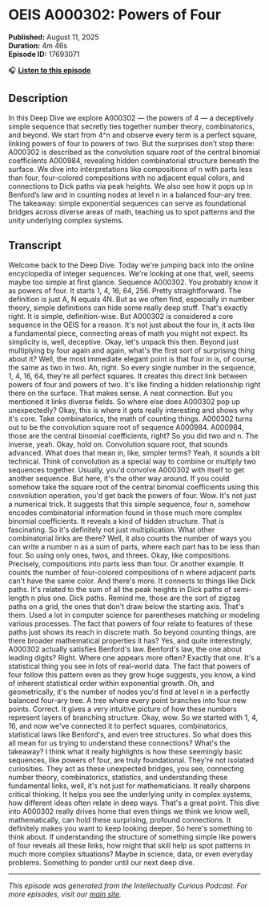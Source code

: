 # OEIS A000302: Powers of Four

**Published:** August 11, 2025  
**Duration:** 4m 46s  
**Episode ID:** 17693071

🎧 **[Listen to this episode](https://intellectuallycurious.buzzsprout.com/2529712/episodes/17693071-oeis-a000302-powers-of-four)**

## Description

In this Deep Dive we explore A000302 — the powers of 4 — a deceptively simple sequence that secretly ties together number theory, combinatorics, and beyond. We start from 4^n and observe every term is a perfect square, linking powers of four to powers of two. But the surprises don’t stop there: A000302 is described as the convolution square root of the central binomial coefficients A000984, revealing hidden combinatorial structure beneath the surface. We dive into interpretations like compositions of n with parts less than four, four-colored compositions with no adjacent equal colors, and connections to Dick paths via peak heights. We also see how it pops up in Benford’s law and in counting nodes at level n in a balanced four-ary tree. The takeaway: simple exponential sequences can serve as foundational bridges across diverse areas of math, teaching us to spot patterns and the unity underlying complex systems.

## Transcript

Welcome back to the Deep Dive. Today we're jumping back into the online encyclopedia of integer sequences. We're looking at one that, well, seems maybe too simple at first glance. Sequence A000302. You probably know it as powers of four. It starts 1, 4, 16, 64, 256. Pretty straightforward. The definition is just A, N equals 4N. But as we often find, especially in number theory, simple definitions can hide some really deep stuff. That's exactly right. It is simple, definition-wise. But A000302 is considered a core sequence in the OEIS for a reason. It's not just about the four in, it acts like a fundamental piece, connecting areas of math you might not expect. Its simplicity is, well, deceptive. Okay, let's unpack this then. Beyond just multiplying by four again and again, what's the first sort of surprising thing about it? Well, the most immediate elegant point is that four in is, of course, the same as two in two. Ah, right. So every single number in the sequence, 1, 4, 16, 64, they're all perfect squares. It creates this direct link between powers of four and powers of two. It's like finding a hidden relationship right there on the surface. That makes sense. A neat connection. But you mentioned it links diverse fields. So where else does A000302 pop up unexpectedly? Okay, this is where it gets really interesting and shows why it's core. Take combinatorics, the math of counting things. A000302 turns out to be the convolution square root of sequence A000984. A000984, those are the central binomial coefficients, right? So you did two and n. The inverse, yeah. Okay, hold on. Convolution square root, that sounds advanced. What does that mean in, like, simpler terms? Yeah, it sounds a bit technical. Think of convolution as a special way to combine or multiply two sequences together. Usually, you'd convolve A000302 with itself to get another sequence. But here, it's the other way around. If you could somehow take the square root of the central binomial coefficients using this convolution operation, you'd get back the powers of four. Wow. It's not just a numerical trick. It suggests that this simple sequence, four n, somehow encodes combinatorial information found in those much more complex binomial coefficients. It reveals a kind of hidden structure. That is fascinating. So it's definitely not just multiplication. What other combinatorial links are there? Well, it also counts the number of ways you can write a number n as a sum of parts, where each part has to be less than four. So using only ones, twos, and threes. Okay, like compositions. Precisely, compositions into parts less than four. Or another example. It counts the number of four-colored compositions of n where adjacent parts can't have the same color. And there's more. It connects to things like Dick paths. It's related to the sum of all the peak heights in Dick paths of semi-length n plus one. Dick paths. Remind me, those are the sort of zigzag paths on a grid, the ones that don't draw below the starting axis. That's them. Used a lot in computer science for parentheses matching or modeling various processes. The fact that powers of four relate to features of these paths just shows its reach in discrete math. So beyond counting things, are there broader mathematical properties it has? Yes, and quite interestingly, A000302 actually satisfies Benford's law. Benford's law, the one about leading digits? Right. Where one appears more often? Exactly that one. It's a statistical thing you see in lots of real-world data. The fact that powers of four follow this pattern even as they grow huge suggests, you know, a kind of inherent statistical order within exponential growth. Oh, and geometrically, it's the number of nodes you'd find at level n in a perfectly balanced four-ary tree. A tree where every point branches into four new points. Correct. It gives a very intuitive picture of how these numbers represent layers of branching structure. Okay, wow. So we started with 1, 4, 16, and now we've connected it to perfect squares, combinatorics, statistical laws like Benford's, and even tree structures. So what does this all mean for us trying to understand these connections? What's the takeaway? I think what it really highlights is how these seemingly basic sequences, like powers of four, are truly foundational. They're not isolated curiosities. They act as these unexpected bridges, you see, connecting number theory, combinatorics, statistics, and understanding these fundamental links, well, it's not just for mathematicians. It really sharpens critical thinking. It helps you see the underlying unity in complex systems, how different ideas often relate in deep ways. That's a great point. This dive into A000302 really drives home that even things we think we know well, mathematically, can hold these surprising, profound connections. It definitely makes you want to keep looking deeper. So here's something to think about. If understanding the structure of something simple like powers of four reveals all these links, how might that skill help us spot patterns in much more complex situations? Maybe in science, data, or even everyday problems. Something to ponder until our next deep dive.

---
*This episode was generated from the Intellectually Curious Podcast. For more episodes, visit our [main site](https://intellectuallycurious.buzzsprout.com).*
